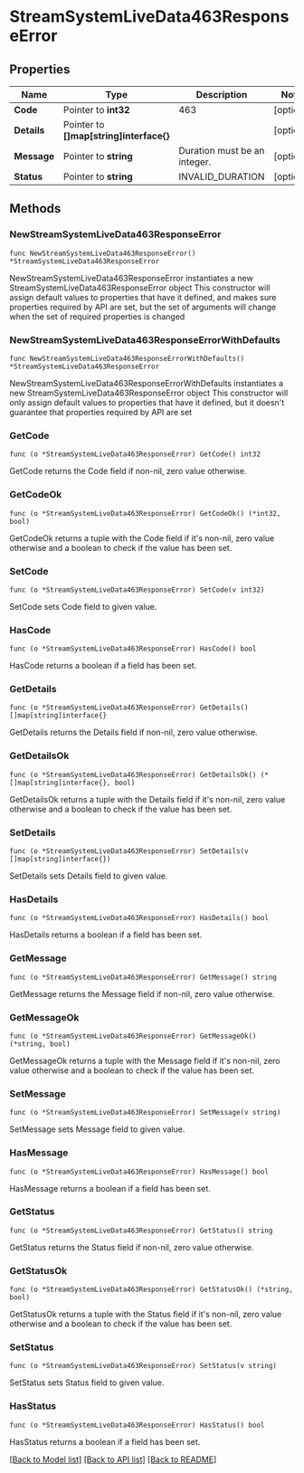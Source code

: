 # StreamSystemLiveData463ResponseError

## Properties

Name | Type | Description | Notes
------------ | ------------- | ------------- | -------------
**Code** | Pointer to **int32** | 463 | [optional] 
**Details** | Pointer to **[]map[string]interface{}** |  | [optional] 
**Message** | Pointer to **string** | Duration must be an integer. | [optional] 
**Status** | Pointer to **string** | INVALID_DURATION | [optional] 

## Methods

### NewStreamSystemLiveData463ResponseError

`func NewStreamSystemLiveData463ResponseError() *StreamSystemLiveData463ResponseError`

NewStreamSystemLiveData463ResponseError instantiates a new StreamSystemLiveData463ResponseError object
This constructor will assign default values to properties that have it defined,
and makes sure properties required by API are set, but the set of arguments
will change when the set of required properties is changed

### NewStreamSystemLiveData463ResponseErrorWithDefaults

`func NewStreamSystemLiveData463ResponseErrorWithDefaults() *StreamSystemLiveData463ResponseError`

NewStreamSystemLiveData463ResponseErrorWithDefaults instantiates a new StreamSystemLiveData463ResponseError object
This constructor will only assign default values to properties that have it defined,
but it doesn't guarantee that properties required by API are set

### GetCode

`func (o *StreamSystemLiveData463ResponseError) GetCode() int32`

GetCode returns the Code field if non-nil, zero value otherwise.

### GetCodeOk

`func (o *StreamSystemLiveData463ResponseError) GetCodeOk() (*int32, bool)`

GetCodeOk returns a tuple with the Code field if it's non-nil, zero value otherwise
and a boolean to check if the value has been set.

### SetCode

`func (o *StreamSystemLiveData463ResponseError) SetCode(v int32)`

SetCode sets Code field to given value.

### HasCode

`func (o *StreamSystemLiveData463ResponseError) HasCode() bool`

HasCode returns a boolean if a field has been set.

### GetDetails

`func (o *StreamSystemLiveData463ResponseError) GetDetails() []map[string]interface{}`

GetDetails returns the Details field if non-nil, zero value otherwise.

### GetDetailsOk

`func (o *StreamSystemLiveData463ResponseError) GetDetailsOk() (*[]map[string]interface{}, bool)`

GetDetailsOk returns a tuple with the Details field if it's non-nil, zero value otherwise
and a boolean to check if the value has been set.

### SetDetails

`func (o *StreamSystemLiveData463ResponseError) SetDetails(v []map[string]interface{})`

SetDetails sets Details field to given value.

### HasDetails

`func (o *StreamSystemLiveData463ResponseError) HasDetails() bool`

HasDetails returns a boolean if a field has been set.

### GetMessage

`func (o *StreamSystemLiveData463ResponseError) GetMessage() string`

GetMessage returns the Message field if non-nil, zero value otherwise.

### GetMessageOk

`func (o *StreamSystemLiveData463ResponseError) GetMessageOk() (*string, bool)`

GetMessageOk returns a tuple with the Message field if it's non-nil, zero value otherwise
and a boolean to check if the value has been set.

### SetMessage

`func (o *StreamSystemLiveData463ResponseError) SetMessage(v string)`

SetMessage sets Message field to given value.

### HasMessage

`func (o *StreamSystemLiveData463ResponseError) HasMessage() bool`

HasMessage returns a boolean if a field has been set.

### GetStatus

`func (o *StreamSystemLiveData463ResponseError) GetStatus() string`

GetStatus returns the Status field if non-nil, zero value otherwise.

### GetStatusOk

`func (o *StreamSystemLiveData463ResponseError) GetStatusOk() (*string, bool)`

GetStatusOk returns a tuple with the Status field if it's non-nil, zero value otherwise
and a boolean to check if the value has been set.

### SetStatus

`func (o *StreamSystemLiveData463ResponseError) SetStatus(v string)`

SetStatus sets Status field to given value.

### HasStatus

`func (o *StreamSystemLiveData463ResponseError) HasStatus() bool`

HasStatus returns a boolean if a field has been set.


[[Back to Model list]](../README.md#documentation-for-models) [[Back to API list]](../README.md#documentation-for-api-endpoints) [[Back to README]](../README.md)


